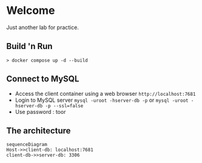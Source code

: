 # Welcome

Just another lab for practice.

## Build 'n Run

```
> docker compose up -d --build
```

## Connect to MySQL

- Access the client container using a web browser
`http://localhost:7681`
- Login to MySQL server
`mysql -uroot -hserver-db -p`
or
`mysql -uroot -hserver-db -p --ssl=false`
- Use password : toor


## The architecture

```mermaid
sequenceDiagram
Host->>client-db: localhost:7681
client-db->>server-db: 3306